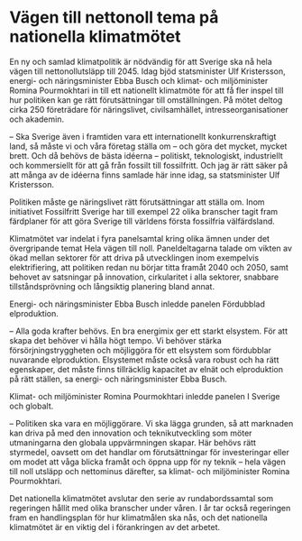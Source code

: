 # Vägen till nettonoll tema på nationella klimatmötet

En ny och samlad klimatpolitik är nödvändig för att Sverige ska nå hela vägen till nettonollutsläpp till 2045\. Idag bjöd statsminister Ulf Kristersson, energi\- och näringsminister Ebba Busch och klimat\- och miljöminister Romina Pourmokhtari in till ett nationellt klimatmöte för att få fler inspel till hur politiken kan ge rätt förutsättningar till omställningen. På mötet deltog cirka 250 företrädare för näringslivet, civilsamhället, intresseorganisationer och akademin.


– Ska Sverige även i framtiden vara ett internationellt konkurrenskraftigt land, så måste vi och våra företag ställa om – och göra det mycket, mycket brett. Och då behövs de bästa idéerna – politiskt, teknologiskt, industriellt och kommersiellt för att gå från fossilt till fossilfritt. Och jag är rätt säker på att många av de idéerna finns samlade här inne idag, sa statsminister Ulf Kristersson.

Politiken måste ge näringslivet rätt förutsättningar att ställa om. Inom initiativet Fossilfritt Sverige har till exempel 22 olika branscher tagit fram färdplaner för att göra Sverige till världens första fossilfria välfärdsland.

Klimatmötet var indelat i fyra panelsamtal kring olika ämnen under det övergripande temat Hela vägen till noll. Paneldeltagarna talade om vikten av ökad mellan sektorer för att driva på utvecklingen inom exempelvis elektrifiering, att politiken redan nu börjar titta framåt 2040 och 2050, samt behovet av satsningar på innovation, cirkularitet i alla sektorer, snabbare tillståndsprövning och långsiktig planering bland annat.

Energi\- och näringsminister Ebba Busch inledde panelen Fördubblad elproduktion.

– Alla goda krafter behövs. En bra energimix ger ett starkt elsystem. För att skapa det behöver vi hålla högt tempo. Vi behöver stärka försörjningstryggheten och möjliggöra för ett elsystem som fördubblar nuvarande elproduktion. Elsystemet måste också vara robust och ha rätt egenskaper, det måste finns tillräcklig kapacitet av elnät och elproduktion på rätt ställen, sa energi\- och näringsminister Ebba Busch.

Klimat\- och miljöminister Romina Pourmokhtari inledde panelen I Sverige och globalt.

– Politiken ska vara en möjliggörare. Vi ska lägga grunden, så att marknaden kan driva på med den innovation och teknikutveckling som möter utmaningarna den globala uppvärmningen skapar. Här behövs rätt styrmedel, oavsett om det handlar om förutsättningar för investeringar eller om modet att våga blicka framåt och öppna upp för ny teknik – hela vägen till noll utsläpp och nettominus därefter, sa klimat\- och miljöminister Romina Pourmokhtari.

Det nationella klimatmötet avslutar den serie av rundabordssamtal som regeringen hållit med olika branscher under våren. I år tar också regeringen fram en handlingsplan för hur klimatmålen ska nås, och det nationella klimatmötet är en viktig del i förankringen av det arbetet.
